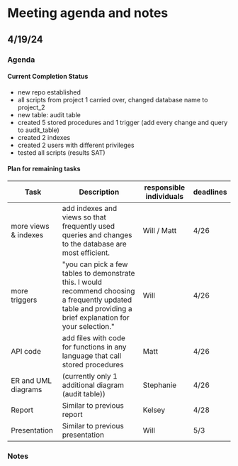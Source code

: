 # Meeting agenda and notes

## 4/19/24

### Agenda

#### Current Completion Status

- new repo established
- all scripts from project 1 carried over, changed database name to project_2
- new table: audit table
- created 5 stored procedures and 1 trigger (add every change and query to audit_table)
- created 2 indexes
- created 2 users with different privileges
- tested all scripts (results SAT)

#### Plan for remaining tasks

| Task                 | Description                                                                                                                                                  | responsible individuals | deadlines |
|----------------------|--------------------------------------------------------------------------------------------------------------------------------------------------------------|-------------------------|-----------| 
| more views & indexes | add indexes and views so that frequently used queries and changes to the database are most efficient.                                                        | Will / Matt             | 4/26      |
| more triggers        | "you can pick a few tables to demonstrate this. I would recommend choosing a frequently updated table and providing a brief explanation for your selection." | Will                    | 4/26      |
| API code             | add files with code for functions in any language that call stored procedures                                                                                | Matt                    | 4/26      |
| ER and UML diagrams  | (currently only 1 additional diagram (audit table))                                                                                                          | Stephanie               | 4/26      |
| Report               | Similar to previous report                                                                                                                                   | Kelsey                  | 4/28      |
| Presentation         | Similar to previous presentation                                                                                                                             | Will                    | 5/3       |


### Notes